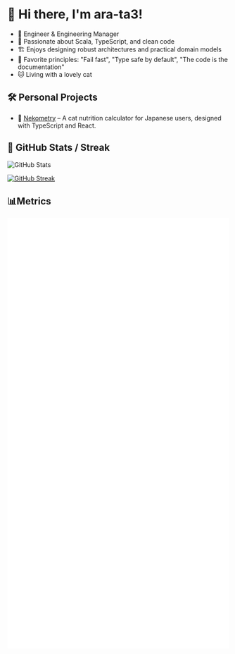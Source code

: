 # 👋 Hi there, I'm ara-ta3!

- 🚀 Engineer & Engineering Manager
- 🧪 Passionate about Scala, TypeScript, and clean code
- 🏗️ Enjoys designing robust architectures and practical domain models
- 💬 Favorite principles: "Fail fast", "Type safe by default", "The code is the documentation"
- 🐱 Living with a lovely cat

## 🛠️ Personal Projects

- 🔹 [Nekometry](https://nekometry.web.app/?utm_source=github&utm_medium=referral) – A cat nutrition calculator for Japanese users, designed with TypeScript and React.

## 🔧 GitHub Stats / Streak

![GitHub Stats](https://github-readme-stats.vercel.app/api?username=ara-ta3&show_icons=true&theme=tokyonight)

[![GitHub Streak](https://streak-stats.demolab.com/?user=ara-ta3&theme=tokyonight)](https://git.io/streak-stats)

## 📊Metrics

<picture>
  <img src="./metrics.svg" alt="GitHub Metrics">
</picture>


